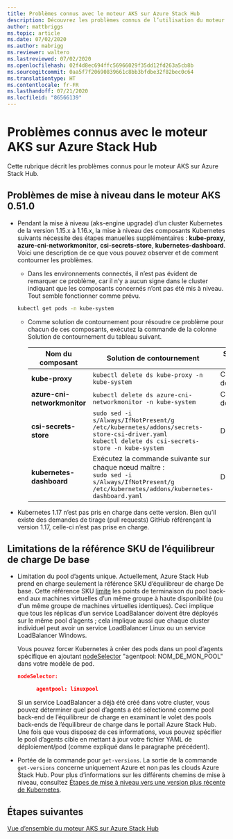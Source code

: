 ```yaml
---
title: Problèmes connus avec le moteur AKS sur Azure Stack Hub
description: Découvrez les problèmes connus de l’utilisation du moteur AKS sur Azure Stack Hub.
author: mattbriggs
ms.topic: article
ms.date: 07/02/2020
ms.author: mabrigg
ms.reviewer: waltero
ms.lastreviewed: 07/02/2020
ms.openlocfilehash: 02f4d8ec694ffc56966029f35dd12fd263a5cb8b
ms.sourcegitcommit: 0aa5f7f20690839661c8bb3bfdbe32f82bec0c64
ms.translationtype: HT
ms.contentlocale: fr-FR
ms.lasthandoff: 07/21/2020
ms.locfileid: "86566139"
---
```

# <a name="known-issues-with-the-aks-engine-on-azure-stack-hub"></a>Problèmes connus avec le moteur AKS sur Azure Stack Hub

Cette rubrique décrit les problèmes connus pour le moteur AKS sur Azure Stack Hub.

## <a name="upgrade-issues-in-aks-engine-0510"></a>Problèmes de mise à niveau dans le moteur AKS 0.51.0

* Pendant la mise à niveau (aks-engine upgrade) d’un cluster Kubernetes de la version 1.15.x à 1.16.x, la mise à niveau des composants Kubernetes suivants nécessite des étapes manuelles supplémentaires : **kube-proxy**, **azure-cni-networkmonitor**, **csi-secrets-store**, **kubernetes-dashboard**. Voici une description de ce que vous pouvez observer et de comment contourner les problèmes.

  * Dans les environnements connectés, il n’est pas évident de remarquer ce problème, car il n’y a aucun signe dans le cluster indiquant que les composants concernés n’ont pas été mis à niveau. Tout semble fonctionner comme prévu.
  <!-- * In disconnected environments, you can see this problem when you run a query for the system pods status and see that the pods for the components mentioned below are not in "Ready" state: -->

    ```bash  
    kubectl get pods -n kube-system
    ```

  * Comme solution de contournement pour résoudre ce problème pour chacun de ces composants, exécutez la commande de la colonne Solution de contournement du tableau suivant.

    |Nom du composant |Solution de contournement |Scénarios affectés|
    |---------------|-----------|------------------|
    |**kube-proxy**     | `kubectl delete ds kube-proxy -n kube-system` |Connecté, déconnecté |
    |**azure-cni-networkmonitor**   | `kubectl delete ds azure-cni-networkmonitor -n kube-system`   | Connecté, déconnecté |
    |**csi-secrets-store**  |`sudo sed -i s/Always/IfNotPresent/g /etc/kubernetes/addons/secrets-store-csi-driver.yaml`<br>`kubectl delete ds csi-secrets-store -n kube-system` | Déconnecté |
    |**kubernetes-dashboard** |Exécutez la commande suivante sur chaque nœud maître :<br>`sudo sed -i s/Always/IfNotPresent/g /etc/kubernetes/addons/kubernetes-dashboard.yaml` |Déconnecté |

* Kubernetes 1.17 n’est pas pris en charge dans cette version. Bien qu’il existe des demandes de tirage (pull requests) GitHub référençant la version 1.17, celle-ci n’est pas prise en charge.

## <a name="basic-load-balancer-sku-limitations"></a>Limitations de la référence SKU de l’équilibreur de charge De base

* Limitation du pool d’agents unique. Actuellement, Azure Stack Hub prend en charge seulement la référence SKU d’équilibreur de charge De base. Cette référence SKU [limite](/azure/load-balancer/concepts#limitations) les points de terminaison du pool back-end aux machines virtuelles d’un même groupe à haute disponibilité (ou d’un même groupe de machines virtuelles identiques). Ceci implique que tous les réplicas d’un service LoadBalancer doivent être déployés sur le même pool d’agents ; cela implique aussi que chaque cluster individuel peut avoir un service LoadBalancer Linux ou un service LoadBalancer Windows.

  Vous pouvez forcer Kubernetes à créer des pods dans un pool d’agents spécifique en ajoutant [nodeSelector](https://kubernetes.io/docs/concepts/configuration/assign-pod-node/) "agentpool: NOM_DE_MON_POOL" dans votre modèle de pod.

  ```json
  nodeSelector:

        agentpool: linuxpool
  ```
  
  Si un service LoadBalancer a déjà été créé dans votre cluster, vous pouvez déterminer quel pool d’agents a été sélectionné comme pool back-end de l’équilibreur de charge en examinant le volet des pools back-ends de l’équilibreur de charge dans le portail Azure Stack Hub. Une fois que vous disposez de ces informations, vous pouvez spécifier le pool d’agents cible en mettant à jour votre fichier YAML de déploiement/pod (comme expliqué dans le paragraphe précédent).

* Portée de la commande pour `get-versions`. La sortie de la commande `get-versions` concerne uniquement Azure et non pas les clouds Azure Stack Hub. Pour plus d’informations sur les différents chemins de mise à niveau, consultez [Étapes de mise à niveau vers une version plus récente de Kubernetes](azure-stack-kubernetes-aks-engine-upgrade.md#steps-to-upgrade-to-a-newer-kubernetes-version).

## <a name="next-steps"></a>Étapes suivantes

[Vue d’ensemble du moteur AKS sur Azure Stack Hub](azure-stack-kubernetes-aks-engine-overview.md)
